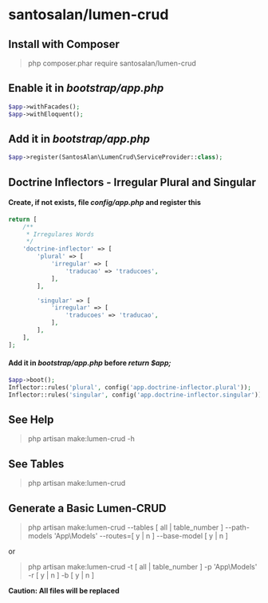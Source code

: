 # santosalan/lumen-crud

## Install with Composer
> php composer.phar require santosalan/lumen-crud

## Enable it in _bootstrap/app.php_
```php
$app->withFacades();
$app->withEloquent();
```

## Add it in _bootstrap/app.php_
```php
$app->register(SantosAlan\LumenCrud\ServiceProvider::class);
```

## Doctrine Inflectors - Irregular Plural and Singular
#### Create, if not exists, file _config/app.php_ and register this
```php
return [
    /**
     * Irregulares Words
     */
    'doctrine-inflector' => [
        'plural' => [
            'irregular' => [
                'traducao' => 'traducoes',
            ],
        ],

        'singular' => [
            'irregular' => [
                'traducoes' => 'traducao',
            ],
        ],
    ],
];
```

#### Add it in _bootstrap/app.php_ before _return $app;_
```php
$app->boot();
Inflector::rules('plural', config('app.doctrine-inflector.plural'));
Inflector::rules('singular', config('app.doctrine-inflector.singular'));
```

## See Help
> php artisan make:lumen-crud -h

## See Tables
> php artisan make:lumen-crud

## Generate a Basic Lumen-CRUD
> php artisan make:lumen-crud --tables [ all | table_number ] --path-models 'App\Models\' --routes=[ y | n ] --base-model [ y | n ]

or

> php artisan make:lumen-crud -t [ all | table_number ] -p 'App\Models\' -r [ y | n ] -b [ y | n ]


**Caution: All files will be replaced**

